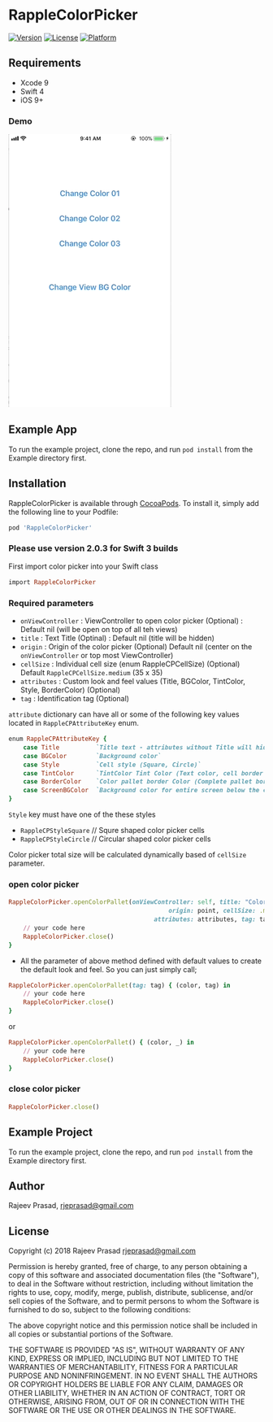 # RappleColorPicker

[![Version](https://img.shields.io/cocoapods/v/RappleColorPicker.svg?style=flat)](http://cocoapods.org/pods/RappleColorPicker)
[![License](https://img.shields.io/cocoapods/l/RappleColorPicker.svg?style=flat)](http://cocoapods.org/pods/RappleColorPicker)
[![Platform](https://img.shields.io/cocoapods/p/RappleColorPicker.svg?style=flat)](http://cocoapods.org/pods/RappleColorPicker)

## Requirements
- Xcode 9
- Swift 4
- iOS 9+


### Demo
![demo](Example/Demo/picker.gif)

## Example App

To run the example project, clone the repo, and run `pod install` from the Example directory first.

## Installation

RappleColorPicker is available through [CocoaPods](http://cocoapods.org). To install
it, simply add the following line to your Podfile:

```ruby
pod 'RappleColorPicker'
```

### Please use version 2.0.3 for Swift 3 builds

First import color picker into your Swift class

```ruby
import RappleColorPicker
```

### Required parameters

- `onViewController` : ViewController to open color picker (Optional) : Default nil (will be open on top of all teh views)
- `title` : Text Title (Optinal) : Default nil (title will be hidden)
- `origin` : Origin of the color picker (Optional) Default nil (center on the `onViewController`  or top most ViewController)
- `cellSize` : Individual cell size (enum RappleCPCellSize) (Optional) Default `RappleCPCellSize.medium` (35 x 35)
- `attributes` : Custom look and feel values (Title, BGColor, TintColor, Style, BorderColor) (Optional)
- `tag` : Identification tag (Optional)


`attribute` dictionary can have all or some of the following key values located in `RappleCPAttributeKey` enum.
```ruby
enum RappleCPAttributeKey {
    case Title          `Title text - attributes without Title will hide title bar from UI`
    case BGColor        `Background color`
    case Style          `Cell style (Square, Circle)`
    case TintColor      `TintColor Tint Color (Text color, cell border color)`
    case BorderColor    `Color pallet border Color (Complete pallet border)`
    case ScreenBGColor  `Background color for entire screen below the color picker`
}
```
`Style` key must have one of the these styles
- `RappleCPStyleSquare` // Squre shaped color picker cells
- `RappleCPStyleCircle` // Circular shaped color picker cells

Color picker total size will be calculated dynamically based of `cellSize` parameter.

### open color picker
```ruby
RappleColorPicker.openColorPallet(onViewController: self, title: "Color Picker",
                                            origin: point, cellSize: .medium,
                                        attributes: attributes, tag: tag) { (color, tag) in
    // your code here
    RappleColorPicker.close()
}
```
- All the parameter of above method defined with default values to create the default look and feel. So you can just simply call;
```ruby
RappleColorPicker.openColorPallet(tag: tag) { (color, tag) in
    // your code here
    RappleColorPicker.close()
}
```
or

```ruby
RappleColorPicker.openColorPallet() { (color, _) in
    // your code here
    RappleColorPicker.close()
}
```

### close color picker
```ruby
RappleColorPicker.close()
```

## Example Project

To run the example project, clone the repo, and run `pod install` from the Example directory first.

## Author

Rajeev Prasad, rjeprasad@gmail.com

## License

Copyright (c) 2018 Rajeev Prasad <rjeprasad@gmail.com>

Permission is hereby granted, free of charge, to any person obtaining a copy
of this software and associated documentation files (the "Software"), to deal
in the Software without restriction, including without limitation the rights
to use, copy, modify, merge, publish, distribute, sublicense, and/or sell
copies of the Software, and to permit persons to whom the Software is
furnished to do so, subject to the following conditions:

The above copyright notice and this permission notice shall be included in
all copies or substantial portions of the Software.

THE SOFTWARE IS PROVIDED "AS IS", WITHOUT WARRANTY OF ANY KIND, EXPRESS OR
IMPLIED, INCLUDING BUT NOT LIMITED TO THE WARRANTIES OF MERCHANTABILITY,
FITNESS FOR A PARTICULAR PURPOSE AND NONINFRINGEMENT. IN NO EVENT SHALL THE
AUTHORS OR COPYRIGHT HOLDERS BE LIABLE FOR ANY CLAIM, DAMAGES OR OTHER
LIABILITY, WHETHER IN AN ACTION OF CONTRACT, TORT OR OTHERWISE, ARISING FROM,
OUT OF OR IN CONNECTION WITH THE SOFTWARE OR THE USE OR OTHER DEALINGS IN
THE SOFTWARE.


